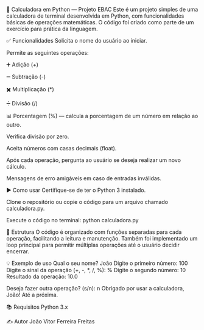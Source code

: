 🧮 Calculadora em Python — Projeto EBAC
Este é um projeto simples de uma calculadora de terminal desenvolvida em Python, com funcionalidades básicas de operações matemáticas. O código foi criado como parte de um exercício para prática da linguagem.

✅ Funcionalidades
Solicita o nome do usuário ao iniciar.

Permite as seguintes operações:

➕ Adição (+)

➖ Subtração (-)

✖️ Multiplicação (*)

➗ Divisão (/)

📊 Porcentagem (%) — calcula a porcentagem de um número em relação ao outro.

Verifica divisão por zero.

Aceita números com casas decimais (float).

Após cada operação, pergunta ao usuário se deseja realizar um novo cálculo.

Mensagens de erro amigáveis em caso de entradas inválidas.

▶️ Como usar
Certifique-se de ter o Python 3 instalado.

Clone o repositório ou copie o código para um arquivo chamado calculadora.py.

Execute o código no terminal:
python calculadora.py

📁 Estrutura
O código é organizado com funções separadas para cada operação, facilitando a leitura e manutenção. Também foi implementado um loop principal para permitir múltiplas operações até o usuário decidir encerrar.

💡 Exemplo de uso
Qual o seu nome? João
Digite o primeiro número: 100
Digite o sinal da operação (+, -, *, /, %): %
Digite o segundo número: 10
Resultado da operação: 10.0

Deseja fazer outra operação? (s/n): n
Obrigado por usar a calculadora, João! Até a próxima.

📚 Requisitos
Python 3.x

✍️ Autor
João Vitor Ferreira Freitas
